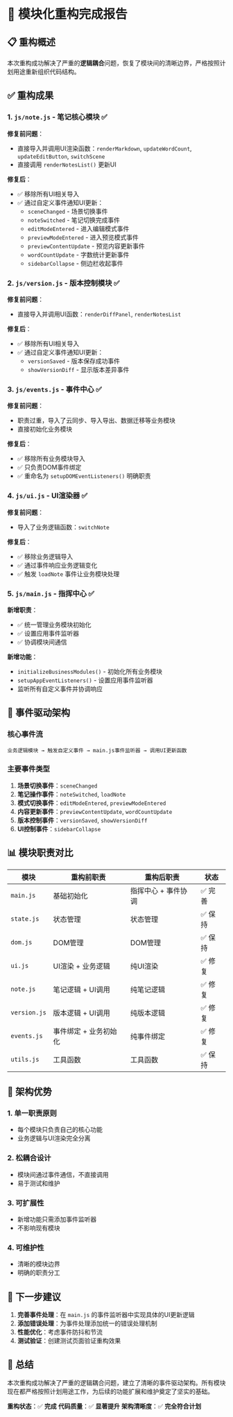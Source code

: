 # 🎯 模块化重构完成报告

## 📋 重构概述

本次重构成功解决了严重的**逻辑耦合**问题，恢复了模块间的清晰边界，严格按照计划用途重新组织代码结构。

## ✅ 重构成果

### 1. **`js/note.js` - 笔记核心模块** ✅
**修复前问题**：
- 直接导入并调用UI渲染函数：`renderMarkdown`, `updateWordCount`, `updateEditButton`, `switchScene`
- 直接调用 `renderNotesList()` 更新UI

**修复后**：
- ✅ 移除所有UI相关导入
- ✅ 通过自定义事件通知UI更新：
  - `sceneChanged` - 场景切换事件
  - `noteSwitched` - 笔记切换完成事件
  - `editModeEntered` - 进入编辑模式事件
  - `previewModeEntered` - 进入预览模式事件
  - `previewContentUpdate` - 预览内容更新事件
  - `wordCountUpdate` - 字数统计更新事件
  - `sidebarCollapse` - 侧边栏收起事件

### 2. **`js/version.js` - 版本控制模块** ✅
**修复前问题**：
- 直接导入并调用UI函数：`renderDiffPanel`, `renderNotesList`

**修复后**：
- ✅ 移除所有UI相关导入
- ✅ 通过自定义事件通知UI更新：
  - `versionSaved` - 版本保存成功事件
  - `showVersionDiff` - 显示版本差异事件

### 3. **`js/events.js` - 事件中心** ✅
**修复前问题**：
- 职责过重，导入了云同步、导入导出、数据迁移等业务模块
- 直接初始化业务模块

**修复后**：
- ✅ 移除所有业务模块导入
- ✅ 只负责DOM事件绑定
- ✅ 重命名为 `setupDOMEventListeners()` 明确职责

### 4. **`js/ui.js` - UI渲染器** ✅
**修复前问题**：
- 导入了业务逻辑函数：`switchNote`

**修复后**：
- ✅ 移除业务逻辑导入
- ✅ 通过事件响应业务逻辑变化
- ✅ 触发 `loadNote` 事件让业务模块处理

### 5. **`js/main.js` - 指挥中心** ✅
**新增职责**：
- ✅ 统一管理业务模块初始化
- ✅ 设置应用事件监听器
- ✅ 协调模块间通信

**新增功能**：
- `initializeBusinessModules()` - 初始化所有业务模块
- `setupAppEventListeners()` - 设置应用事件监听器
- 监听所有自定义事件并协调响应

## 🔄 事件驱动架构

### 核心事件流
```
业务逻辑模块 → 触发自定义事件 → main.js事件监听器 → 调用UI更新函数
```

### 主要事件类型
1. **场景切换事件**：`sceneChanged`
2. **笔记操作事件**：`noteSwitched`, `loadNote`
3. **模式切换事件**：`editModeEntered`, `previewModeEntered`
4. **内容更新事件**：`previewContentUpdate`, `wordCountUpdate`
5. **版本控制事件**：`versionSaved`, `showVersionDiff`
6. **UI控制事件**：`sidebarCollapse`

## 📊 模块职责对比

| 模块 | 重构前职责 | 重构后职责 | 状态 |
|------|------------|------------|------|
| `main.js` | 基础初始化 | 指挥中心 + 事件协调 | ✅ 完善 |
| `state.js` | 状态管理 | 状态管理 | ✅ 保持 |
| `dom.js` | DOM管理 | DOM管理 | ✅ 保持 |
| `ui.js` | UI渲染 + 业务逻辑 | 纯UI渲染 | ✅ 修复 |
| `note.js` | 笔记逻辑 + UI调用 | 纯笔记逻辑 | ✅ 修复 |
| `version.js` | 版本逻辑 + UI调用 | 纯版本逻辑 | ✅ 修复 |
| `events.js` | 事件绑定 + 业务初始化 | 纯事件绑定 | ✅ 修复 |
| `utils.js` | 工具函数 | 工具函数 | ✅ 保持 |

## 🎯 架构优势

### 1. **单一职责原则**
- 每个模块只负责自己的核心功能
- 业务逻辑与UI渲染完全分离

### 2. **松耦合设计**
- 模块间通过事件通信，不直接调用
- 易于测试和维护

### 3. **可扩展性**
- 新增功能只需添加事件监听器
- 不影响现有模块

### 4. **可维护性**
- 清晰的模块边界
- 明确的职责分工

## 🚀 下一步建议

1. **完善事件处理**：在 `main.js` 的事件监听器中实现具体的UI更新逻辑
2. **添加错误处理**：为事件处理添加统一的错误处理机制
3. **性能优化**：考虑事件防抖和节流
4. **测试验证**：创建测试页面验证重构效果

## 📝 总结

本次重构成功解决了严重的逻辑耦合问题，建立了清晰的事件驱动架构。所有模块现在都严格按照计划用途工作，为后续的功能扩展和维护奠定了坚实的基础。

**重构状态**：✅ **完成**
**代码质量**：✅ **显著提升**
**架构清晰度**：✅ **完全符合计划**
